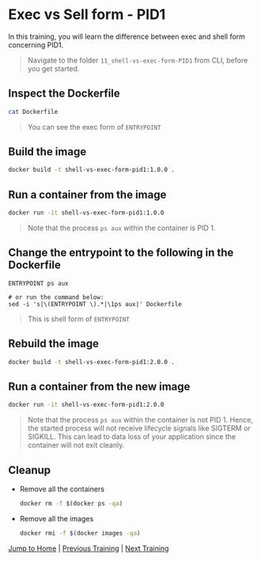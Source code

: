 # Exec vs Sell form - PID1

In this training, you will learn the difference between exec and shell form concerning PID1.

>Navigate to the folder `11_shell-vs-exec-form-PID1` from CLI, before you get started.

## Inspect the Dockerfile

```bash
cat Dockerfile
```

> You can see the exec form of `ENTRYPOINT`

## Build the image

```bash
docker build -t shell-vs-exec-form-pid1:1.0.0 .
```

## Run a container from the image

```bash
docker run -it shell-vs-exec-form-pid1:1.0.0
```

>Note that the process `ps aux` within the container is PID 1.

## Change the entrypoint to the following in the Dockerfile

```docker
ENTRYPOINT ps aux

# or run the command below:
sed -i 's|\(ENTRYPOINT \).*|\1ps aux|' Dockerfile
```

> This is shell form of `ENTRYPOINT`

## Rebuild the image

```bash
docker build -t shell-vs-exec-form-pid1:2.0.0 .
```

## Run a container from the new image

```bash
docker run -it shell-vs-exec-form-pid1:2.0.0
```

>Note that the process `ps aux` within the container is not PID 1. Hence, the started process will not receive lifecycle signals like SIGTERM or SIGKILL. This can lead to data loss of your application since  the container will not exit cleanly.

## Cleanup

* Remove all the containers

  ```bash
  docker rm -f $(docker ps -qa)
  ```

* Remove all the images

  ```bash
  docker rmi -f $(docker images -qa)
  ```

[Jump to Home](../README.md) | [Previous Training](../11_shell-vs-exec-form-variable-substitution/README.md) | [Next Training](../13_caching/README.md)

